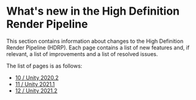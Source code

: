# What's new in the High Definition Render Pipeline

This section contains information about changes to the High Definition Render Pipeline (HDRP). Each page contains a list of new features and, if relevant, a list of improvements and a list of resolved issues.

The list of pages is as follows:

* [10 / Unity 2020.2](whats-new-10.md)
* [11 / Unity 2021.1](whats-new-11.md)
* [12 / Unity 2021.2](whats-new-12.md)
